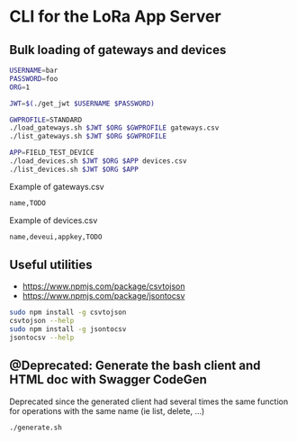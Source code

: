 # CLI for the LoRa App Server



## Bulk loading of gateways and devices 
```bash
USERNAME=bar
PASSWORD=foo
ORG=1

JWT=$(./get_jwt $USERNAME $PASSWORD)

GWPROFILE=STANDARD
./load_gateways.sh $JWT $ORG $GWPROFILE gateways.csv
./list_gateways.sh $JWT $ORG $GWPROFILE

APP=FIELD_TEST_DEVICE
./load_devices.sh $JWT $ORG $APP devices.csv
./list_devices.sh $JWT $ORG $APP
```

Example of gateways.csv
```bash
name,TODO
```

Example of devices.csv
```bash
name,deveui,appkey,TODO
```

## Useful utilities
* https://www.npmjs.com/package/csvtojson
* https://www.npmjs.com/package/jsontocsv

```bash
sudo npm install -g csvtojson
csvtojson --help
sudo npm install -g jsontocsv
jsontocsv --help
```


## @Deprecated: Generate the bash client and HTML doc with Swagger CodeGen
Deprecated since the generated client had several times the same function for operations with the same name (ie list, delete, ...)
```bash
./generate.sh
```
